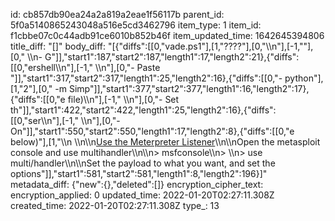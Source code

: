 id: cb857db90ea24a2a819a2eae1f56117b
parent_id: 5f0a5140865243048a516e5cd3462796
item_type: 1
item_id: f1cbbe07c0c44adb91ce6010b852b46f
item_updated_time: 1642645394806
title_diff: "[]"
body_diff: "[{\"diffs\":[[0,\"vade.ps1\"],[1,\"????\"],[0,\"\\\n\"],[-1,\"\"],[0,\"    \\\n- G\"]],\"start1\":187,\"start2\":187,\"length1\":17,\"length2\":21},{\"diffs\":[[0,\"ershell\\\n\"],[-1,\"        \\\n\"],[0,\"- Paste \"]],\"start1\":317,\"start2\":317,\"length1\":25,\"length2\":16},{\"diffs\":[[0,\"- python\"],[1,\"2\"],[0,\" -m Simp\"]],\"start1\":377,\"start2\":377,\"length1\":16,\"length2\":17},{\"diffs\":[[0,\"e file)\\\n\"],[-1,\"        \\\n\"],[0,\"- Set th\"]],\"start1\":422,\"start2\":422,\"length1\":25,\"length2\":16},{\"diffs\":[[0,\"ser\\\n\"],[-1,\"        \\\n\"],[0,\"- On\"]],\"start1\":550,\"start2\":550,\"length1\":17,\"length2\":8},{\"diffs\":[[0,\"e below)\"],[1,\"\\\n    \\\n\\\n<ins>Use the Meterpreter Listener</ins>\\\n\\\nOpen the metasploit console and use multihandler\\\n\\\n> msfconsole\\\n> \\\n> use multi/handler\\\n\\\nSet the payload to what you want, and set the options\"]],\"start1\":581,\"start2\":581,\"length1\":8,\"length2\":196}]"
metadata_diff: {"new":{},"deleted":[]}
encryption_cipher_text: 
encryption_applied: 0
updated_time: 2022-01-20T02:27:11.308Z
created_time: 2022-01-20T02:27:11.308Z
type_: 13